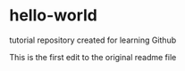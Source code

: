 # hello-world
tutorial repository created for learning Github

This is the first edit to the original readme file
